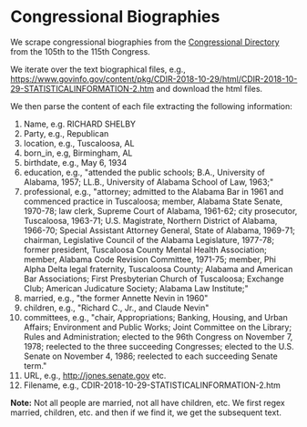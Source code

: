 # Congressional Biographies

We scrape congressional biographies from the [Congressional Directory](https://www.govinfo.gov/app/collection/cdir/) from the 105th to the 115th Congress.

We iterate over the text biographical files, e.g.,  https://www.govinfo.gov/content/pkg/CDIR-2018-10-29/html/CDIR-2018-10-29-STATISTICALINFORMATION-2.htm and download the html files.  

We then parse the content of each file extracting the following information:

1. Name, e.g. RICHARD SHELBY
2. Party, e.g., Republican
3. location, e.g., Tuscaloosa, AL
4. born_in, e.g, Birmingham, AL 
5. birthdate, e.g., May 6, 1934
6. education, e.g., "attended the public schools;  B.A., University of Alabama, 1957; LL.B., University of Alabama School of Law, 1963;"
7. professional, e.g., "attorney; admitted to the Alabama Bar in 1961 and commenced practice in  Tuscaloosa; member, Alabama State Senate, 1970-78; law clerk, Supreme Court of Alabama, 1961-62; city prosecutor, Tuscaloosa, 1963-71; U.S. Magistrate, Northern District of Alabama, 1966-70; Special Assistant  Attorney General, State of Alabama, 1969-71; chairman, Legislative 
Council of the Alabama Legislature, 1977-78; former president, 
Tuscaloosa County Mental Health Association; member, Alabama Code 
Revision Committee, 1971-75; member, Phi Alpha Delta legal fraternity, 
Tuscaloosa County; Alabama and American Bar Associations; First 
Presbyterian Church of Tuscaloosa; Exchange Club; American Judicature 
Society; Alabama Law Institute;"
8. married, e.g., "the former Annette Nevin in 1960" 
9. children, e.g., "Richard C., Jr., and Claude Nevin" 
10. committees, e.g., "chair, Appropriations; Banking, Housing, and Urban Affairs; Environment and  Public Works; Joint Committee on the Library; Rules and Administration;  elected to the 96th Congress on November 7, 1978; reelected to the three  succeeding Congresses; elected to the U.S. Senate on November 4, 1986; reelected to each succeeding Senate term."
11. URL, e.g., http://jones.senate.gov etc.
12. Filename, e.g., CDIR-2018-10-29-STATISTICALINFORMATION-2.htm

**Note:** Not all people are married, not all have children, etc. We first regex married, children, etc. and then if we find it, we get the subsequent text. 